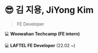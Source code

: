 # 😎 김 지용, JiYong Kim

> FE Developer

💻 **Woowahan Techcamp (FE intern)**

💻 **LAFTEL FE Developer** (22.02 ~)

